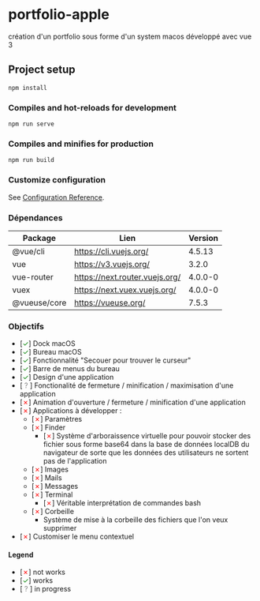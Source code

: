 # portfolio-apple
création d'un portfolio sous forme d'un system macos développé avec vue 3

## Project setup
```
npm install
```

### Compiles and hot-reloads for development
```
npm run serve
```

### Compiles and minifies for production
```
npm run build
```

### Customize configuration
See [Configuration Reference](https://cli.vuejs.org/config/).

### Dépendances

<table>
    <thead>
        <tr>
            <th>Package</th>
            <th>Lien</th>
            <th>Version</th>
        </tr>
    </thead>
    <tbody>
        <tr>
            <td>@vue/cli</td>
            <td>
                <a href="https://cli.vuejs.org/">
                    https://cli.vuejs.org/
                </a>
            </td>
            <td>4.5.13</td>
        </tr>
        <tr>
            <td>vue</td>
            <td>
                <a href="https://v3.vuejs.org/">
                    https://v3.vuejs.org/
                </a>
            </td>
            <td>3.2.0</td>
        </tr>
        <tr>
            <td>vue-router</td>
            <td>
                <a href="https://next.router.vuejs.org/">
                    https://next.router.vuejs.org/
                </a>
            </td>
            <td>4.0.0-0</td>
        </tr>
        <tr>
            <td>vuex</td>
            <td>
                <a href="https://next.vuex.vuejs.org/">
                    https://next.vuex.vuejs.org/
                </a>
            </td>
            <td>4.0.0-0</td>
        </tr>
        <tr>
            <td>@vueuse/core</td>
            <td>
                <a href="https://vueuse.org/">
                    https://vueuse.org/
                </a>
            </td>
            <td>7.5.3</td>
        </tr>
    </tbody>
</table>

### Objectifs

- [<span style="color: green">&check;</span>] Dock macOS
- [<span style="color: green">&check;</span>] Bureau macOS
- [<span style="color: green">&check;</span>] Fonctionnalité "Secouer pour trouver le curseur"
- [<span style="color: green">&check;</span>] Barre de menus du bureau
- [<span style="color: green">&check;</span>] Design d'une application
- [<span style="color: gray"> ? </span>] Fonctionalité de fermeture / minification / maximisation d'une application
- [<span style="color: red">&cross;</span>] Animation d'ouverture / fermeture / minification d'une application
- [<span style="color: red">&cross;</span>] Applications à développer :
    - [<span style="color: red">&cross;</span>] Paramètres
    - [<span style="color: red">&cross;</span>] Finder
      - [<span style="color: red">&cross;</span>] Système d'arboraissence virtuelle pour pouvoir stocker des fichier sous forme base64 dans la base de données localDB du navigateur de sorte que les données des utilisateurs ne sortent pas de l'application
    - [<span style="color: red">&cross;</span>] Images
    - [<span style="color: red">&cross;</span>] Mails
    - [<span style="color: red">&cross;</span>] Messages
    - [<span style="color: red">&cross;</span>] Terminal
      - [<span style="color: red">&cross;</span>] Véritable interprétation de commandes bash
    - [<span style="color: red">&cross;</span>] Corbeille
      - Système de mise à la corbeille des fichiers que l'on veux supprimer
- [<span style="color: red">&cross;</span>] Customiser le menu contextuel

#### Legend
- [<span style="color: red">&cross;</span>] not works 
- [<span style="color: green">&check;</span>] works 
- [<span style="color: gray"> ? </span>] in progress